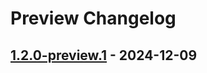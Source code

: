 # Preview Changelog

## [1.2.0-preview.1](https://github.com/YourLabXYZ/PyPIxz/compare/master...release/v2.0) - 2024-12-09

